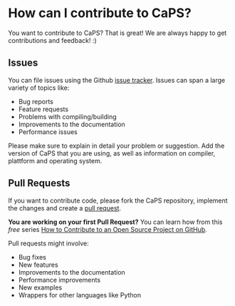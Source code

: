 # How can I contribute to CaPS?

You want to contribute to CaPS? That is great! We are always happy to get
contributions and feedback! :)

## Issues

You can file issues using the Github [issue
tracker](https://github.com/michael-hartmann/caps/issues). Issues
can span a large variety of topics like:

   - Bug reports
   - Feature requests
   - Problems with compiling/building
   - Improvements to the documentation
   - Performance issues

Please make sure to explain in detail your problem or suggestion. Add the
version of CaPS that you are using, as well as information on compiler,
plattform and operating system.


## Pull Requests

If you want to contribute code, please fork the CaPS repository, implement the
changes and create a [pull
request](https://github.com/michael-hartmann/caps/pulls).

**You are working on your first Pull Request?** You can learn how from this
*free* series [How to Contribute to an Open Source Project on
GitHub](https://egghead.io/series/how-to-contribute-to-an-open-source-project-on-github).

Pull requests might involve:

   - Bug fixes
   - New features
   - Improvements to the documentation
   - Performance improvements
   - New examples
   - Wrappers for other languages like Python

